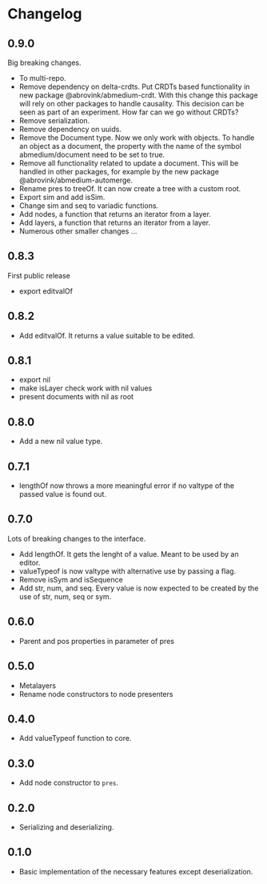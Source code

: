 # Changelog

## 0.9.0

Big breaking changes.

- To multi-repo.
- Remove dependency on delta-crdts. Put CRDTs based functionality in new package @abrovink/abmedium-crdt. With this change this package will rely on other packages to handle causality. This decision can be seen as part of an experiment. How far can we go without CRDTs?
- Remove serialization.
- Remove dependency on uuids.
- Remove the Document type. Now we only work with objects. To handle an object as a document, the property with the name of the symbol abmedium/document need to be set to true.
- Remove all functionality related to update a document. This will be handled in other packages, for example by the new package @abrovink/abmedium-automerge.
- Rename pres to treeOf. It can now create a tree with a custom root.
- Export sim and add isSim.
- Change sim and seq to variadic functions.
- Add nodes, a function that returns an iterator from a layer.
- Add layers, a function that returns an iterator from a layer.
- Numerous other smaller changes ...

## 0.8.3

First public release

- export editvalOf

## 0.8.2

- Add editvalOf. It returns a value suitable to be edited.

## 0.8.1

- export nil
- make isLayer check work with nil values
- present documents with nil as root

## 0.8.0

- Add a new nil value type.

## 0.7.1

- lengthOf now throws a more meaningful error if no valtype of the passed value is found out.

## 0.7.0

Lots of breaking changes to the interface.

- Add lengthOf. It gets the lenght of a value. Meant to be used by an editor.
- valueTypeof is now valtype with alternative use by passing a flag.
- Remove isSym and isSequence
- Add str, num, and seq. Every value is now expected to be created by the use of str, num, seq or sym.

## 0.6.0

- Parent and pos properties in parameter of pres

## 0.5.0

- Metalayers
- Rename node constructors to node presenters

## 0.4.0

- Add valueTypeof function to core.

## 0.3.0

- Add node constructor to `pres`.

## 0.2.0

- Serializing and deserializing.

## 0.1.0

- Basic implementation of the necessary features except deserialization.
